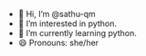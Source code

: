 - 👋 Hi, I’m @sathu-qm
- 👀 I’m interested in python.
- 🌱 I’m currently learning python.
- 😄 Pronouns: she/her

<!---
sathu-qm/sathu-qm is a ✨ special ✨ repository because its `README.md` (this file) appears on your GitHub profile.
You can click the Preview link to take a look at your changes.
--->
